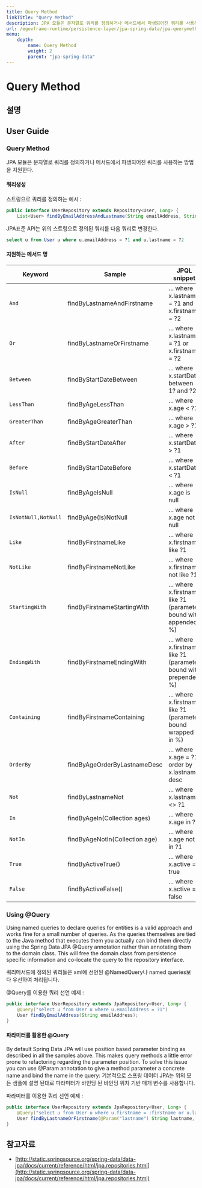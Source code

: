 ```yaml
---
title: Query Method
linkTitle: "Query Method"
description: JPA 모듈은 문자열로 쿼리를 정의하거나 메서드에서 파생되어진 쿼리를 사용하는 방법을 지원한다.
url: /egovframe-runtime/persistence-layer/jpa-spring-data/jpa-querymethod/
menu:
    depth:
        name: Query Method
        weight: 2
        parent: "jpa-spring-data"
---
```

# Query Method

## 설명

## User Guide
### Query Method
JPA 모듈은 문자열로 쿼리를 정의하거나 메서드에서 파생되어진 쿼리를 사용하는 방법을 지원한다.

#### 쿼리생성
스트링으로 쿼리를 정의하는 예시 :

```java
public interface UserRepository extends Repository<User, Long> {
    List<User> findByEmailAddressAndLastname(String emailAddress, String lastname);
```

JPA표준 API는 위의 스트링으로 정의된 쿼리를 다음 쿼리로 변경한다.

```sql
select u from User u where u.emailAddress = ?1 and u.lastname = ?2
```

#### 지원하는 메서드 명
| Keyword             | Sample                              | JPQL snippet                                                   |
| ------------------- | ----------------------------------- | -------------------------------------------------------------- |
| `And`               | findByLastnameAndFirstname          | … where x.lastname = ?1 and x.firstname = ?2                   |
| `Or`                | findByLastnameOrFirstname           | … where x.lastname = ?1 or x.firstname = ?2                    |
| `Between`           | findByStartDateBetween              | … where x.startDate between 1? and ?2                          |
| `LessThan`          | findByAgeLessThan                   | … where x.age < ?1                                             |
| `GreaterThan`       | findByAgeGreaterThan                | … where x.age > ?1                                             |
| `After`             | findByStartDateAfter                | … where x.startDate > ?1                                       |
| `Before`            | findByStartDateBefore               | … where x.startDate < ?1                                       |
| `IsNull`            | findByAgeIsNull                     | … where x.age is null                                          |
| `IsNotNull,NotNull` | findByAge(Is)NotNull                | … where x.age not null                                         |
| `Like`              | findByFirstnameLike                 | … where x.firstname like ?1                                    |
| `NotLike`           | findByFirstnameNotLike              | … where x.firstname not like ?1                                |
| `StartingWith`      | findByFirstnameStartingWith         | … where x.firstname like ?1 (parameter bound with appended %)  |
| `EndingWith`        | findByFirstnameEndingWith           | … where x.firstname like ?1 (parameter bound with prepended %) |
| `Containing`        | findByFirstnameContaining           | … where x.firstname like ?1 (parameter bound wrapped in %)     |
| `OrderBy`           | findByAgeOrderByLastnameDesc        | … where x.age = ?1 order by x.lastname desc                    |
| `Not`               | findByLastnameNot                   | … where x.lastname <> ?1                                       |
| `In`                | findByAgeIn(Collection<Age> ages)   | … where x.age in ?1                                            |
| `NotIn`             | findByAgeNotIn(Collection<Age> age) | … where x.age not in ?1                                        |
| `True`              | findByActiveTrue()                  | … where x.active = true                                        |
| `False`             | findByActiveFalse()                 | … where x.active = false                                       |

### Using @Query
Using named queries to declare queries for entities is a valid approach and works fine for a small number of queries. As the queries themselves are tied to the Java method that executes them you actually can bind them directly using the Spring Data JPA @Query annotation rather than annotating them to the domain class. This will free the domain class from persistence specific information and co-locate the query to the repository interface.

쿼리메서드에 정의된 쿼리들은 xml에 선언된 @NamedQuery나 named queries보다 우선하여 처리됩니다.

@Query를 이용한 쿼리 선언 예제 :

```java
public interface UserRepository extends JpaRepository<User, Long> {
    @Query("select u from User u where u.emailAddress = ?1")
    User findByEmailAddress(String emailAddress);
}
```

#### 파라미터를 활용한 @Query
By default Spring Data JPA will use position based parameter binding as described in all the samples above. This makes query methods a little error prone to refactoring regarding the parameter position. To solve this issue you can use @Param annotation to give a method parameter a concrete name and bind the name in the query: 기본적으로 스프링 데이터 JPA는 위의 모든 샘플에 설명 된대로 파라미터가 바인딩 된 바인딩 위치 기반 매개 변수를 사용합니다.

파라미터를 이용한 쿼리 선언 예제 :

```java
public interface UserRepository extends JpaRepository<User, Long> {
    @Query("select u from User u where u.firstname = :firstname or u.lastname = :lastname")
    User findByLastnameOrFirstname(@Param("lastname") String lastname, @Param("firstname") String firstname);
}
```

## 참고자료
- [http://static.springsource.org/spring-data/data-jpa/docs/current/reference/html/jpa.repositories.html](http://static.springsource.org/spring-data/data-jpa/docs/current/reference/html/jpa.repositories.html)
